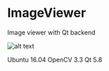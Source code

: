 # ImageViewer
Image viewer with Qt backend



![alt text]( ImageViewer/example_data/1.jpg )









Ubuntu 16.04
OpenCV 3.3
Qt 5.8



